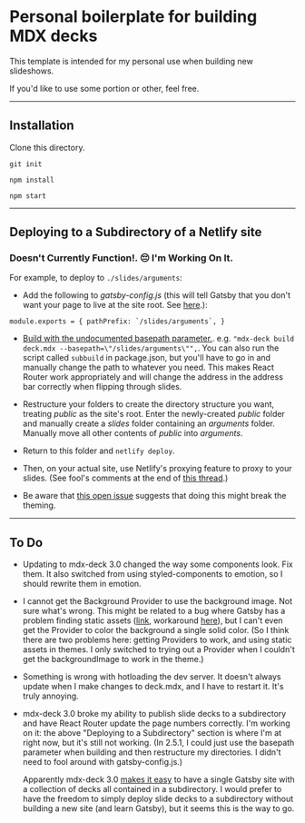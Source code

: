 # Personal boilerplate for building MDX decks

This template is intended for my personal use when building new slideshows.  

If you'd like to use some portion or other, feel free.

---

## Installation

Clone this directory.

`git init`

`npm install`

`npm start`

---

## Deploying to a Subdirectory of a Netlify site

### Doesn't Currently Function!. :pensive: I'm Working On It. 

For example, to deploy to `./slides/arguments`:

* Add the following to *gatsby-config.js* (this will tell Gatsby that you don't want your page to live at the site root. See [here](https://www.gatsbyjs.org/docs/path-prefix/).):

``
module.exports = {
  pathPrefix: `/slides/arguments`,
}
``

* [Build with the undocumented basepath parameter.](https://github.com/jxnblk/mdx-deck/issues/291). e.g. `"mdx-deck build deck.mdx --basepath=\"/slides/arguments\"",`.  You can also run the script called `subbuild` in package.json, but you'll have to go in and manually change the path to whatever you need.  This makes React Router work appropriately and will change the address in the address bar correctly when flipping through slides.

* Restructure your folders to create the directory structure you want, treating *public* as the site's root.  Enter the newly-created *public* folder and manually create a *slides* folder containing an *arguments* folder.  Manually move all other contents of *public* into *arguments*.

* Return to this folder and `netlify deploy`.

* Then, on your actual site, use Netlify's proxying feature to proxy to your slides. (See fool's comments at the end of [this thread](https://github.com/netlify/cli/issues/16).)

* Be aware that [this open issue](https://github.com/jxnblk/mdx-deck/issues/425) suggests that doing this might break the theming.

---

## To Do

* Updating to mdx-deck 3.0 changed the way some components look.  Fix them.  It also switched from using styled-components to emotion, so I should rewrite them in emotion.

* I cannot get the Background Provider to use the background image. Not sure what's wrong.  This might be related to a bug where Gatsby has a problem finding static assets ([link](https://github.com/jxnblk/mdx-deck/issues/458), workaround [here](https://github.com/HoverBaum/bug-mdx-deck-401/blob/master/deck.mdx)), but I can't even get the Provider to color the background a single solid color.  (So I think there are two problems here: getting Providers to work, and using static assets in themes.  I only switched to trying out a Provider when I couldn't get the backgroundImage to work in the theme.)

* Something is wrong with hotloading the dev server. It doesn't always update when I make changes to deck.mdx, and I have to restart it. It's truly annoying.

* mdx-deck 3.0 broke my ability to publish slide decks to a subdirectory and have React Router update the page numbers correctly.  I'm working on it: the above "Deploying to a Subdirectory" section is where I'm at right now, but it's still not working.  (In 2.5.1, I could just use the basepath parameter when building and then restructure my directories.  I didn't need to fool around with gatsby-config.js.)

  	Apparently mdx-deck 3.0 [makes it easy](https://github.com/jxnblk/mdx-deck/blob/master/docs/gatsby.md) to have a single Gatsby site with a collection of decks all contained in a subdirectory.  I would prefer to have the freedom to simply deploy slide decks to a subdirectory without building a new site (and learn Gatsby), but it seems this is the way to go.